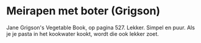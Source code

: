 # Meirapen met boter (Grigson)
Jane Grigson's Vegetable Book, op pagina 527.
Lekker. Simpel en puur. Als je je pasta in het kookwater kookt, wordt die ook lekker zoet.